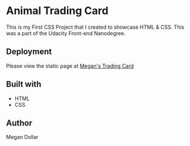 # Animal Trading Card

This is my First CSS Project that I created to showcase HTML & CSS. This was a part of the Udacity Front-end Nanodegree.

## Deployment

Please view the static page at [Megan's Trading Card](http://megdollar.github.io/Animal-Trading-Card)

## Built with
- HTML
- CSS

## Author

Megan Dollar
